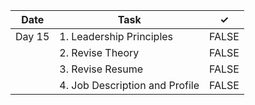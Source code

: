| Date   | Task                           | ✓     |
|--------|--------------------------------|-------|
| Day 15 | 1. Leadership Principles       | FALSE |
|        | 2. Revise Theory               | FALSE |
|        | 3. Revise Resume               | FALSE |
|        | 4. Job Description and Profile | FALSE |
